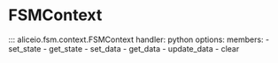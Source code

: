 # FSMContext

::: aliceio.fsm.context.FSMContext
    handler: python
    options:
      members:
        - set_state
        - get_state
        - set_data
        - get_data
        - update_data
        - clear
